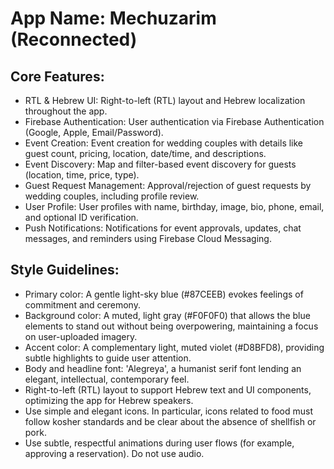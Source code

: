 # **App Name**: Mechuzarim (Reconnected)

## Core Features:

- RTL & Hebrew UI: Right-to-left (RTL) layout and Hebrew localization throughout the app.
- Firebase Authentication: User authentication via Firebase Authentication (Google, Apple, Email/Password).
- Event Creation: Event creation for wedding couples with details like guest count, pricing, location, date/time, and descriptions.
- Event Discovery: Map and filter-based event discovery for guests (location, time, price, type).
- Guest Request Management: Approval/rejection of guest requests by wedding couples, including profile review.
- User Profile: User profiles with name, birthday, image, bio, phone, email, and optional ID verification.
- Push Notifications: Notifications for event approvals, updates, chat messages, and reminders using Firebase Cloud Messaging.

## Style Guidelines:

- Primary color: A gentle light-sky blue (#87CEEB) evokes feelings of commitment and ceremony.
- Background color: A muted, light gray (#F0F0F0) that allows the blue elements to stand out without being overpowering, maintaining a focus on user-uploaded imagery.
- Accent color: A complementary light, muted violet (#D8BFD8), providing subtle highlights to guide user attention.
- Body and headline font: 'Alegreya', a humanist serif font lending an elegant, intellectual, contemporary feel.
- Right-to-left (RTL) layout to support Hebrew text and UI components, optimizing the app for Hebrew speakers.
- Use simple and elegant icons. In particular, icons related to food must follow kosher standards and be clear about the absence of shellfish or pork.
- Use subtle, respectful animations during user flows (for example, approving a reservation). Do not use audio.